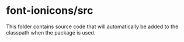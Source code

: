 # font-ionicons/src

This folder contains source code that will automatically be added to the classpath when
the package is used.
